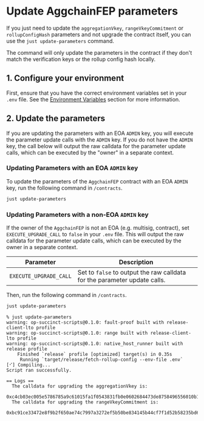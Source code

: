 # Update AggchainFEP parameters

If you just need to update the `aggregationVkey`, `rangeVkeyCommitment` or `rollupConfigHash` parameters and not upgrade the contract itself, you can use the `just update-parameters` command.

The command will only update the parameters in the contract if they don't match the verification keys or the rollup config hash locally.

## 1. Configure your environment

First, ensure that you have the correct environment variables set in your `.env` file. See the [Environment Variables](https://succinctlabs.github.io/op-succinct/validity/contracts/environment.html) section for more information.

## 2. Update the parameters

If you are updating the parameters with an EOA `ADMIN` key, you will execute the parameter update calls with the `ADMIN` key. If you do not have the `ADMIN` key, the call below will output the raw calldata for the parameter update calls, which can be executed by the "owner" in a separate context.

### Updating Parameters with an EOA `ADMIN` key

To update the parameters of the `AggchainFEP` contract with an EOA `ADMIN` key, run the following command in `/contracts`.

```bash
just update-parameters
```

### Updating Parameters with a non-EOA `ADMIN` key

If the owner of the `AggchainFEP` is not an EOA (e.g. multisig, contract), set `EXECUTE_UPGRADE_CALL` to `false` in your `.env` file. This will output the raw calldata for the parameter update calls, which can be executed by the owner in a separate context.

| Parameter | Description |
|-----------|-------------|
| `EXECUTE_UPGRADE_CALL` | Set to `false` to output the raw calldata for the parameter update calls. |

Then, run the following command in `/contracts`.

```bash
just update-parameters
```

```shell
% just update-parameters
warning: op-succinct-scripts@0.1.0: fault-proof built with release-client-lto profile
warning: op-succinct-scripts@0.1.0: range built with release-client-lto profile
warning: op-succinct-scripts@0.1.0: native_host_runner built with release profile
    Finished `release` profile [optimized] target(s) in 0.35s
     Running `target/release/fetch-rollup-config --env-file .env`
[⠊] Compiling...
Script ran successfully.

== Logs ==
  The calldata for upgrading the aggregationVkey is:
  0xc4cb03ec005e5786785a9c61015fa1f0543831fb0e0602684473de8758496556010b1d08
  The calldata for upgrading the rangeVkeyCommitment is:
  0xbc91ce33472e8f9b2f650ae74c7997a3272ef5b50be834145b44cf7f1d52b58235bd6018
```
